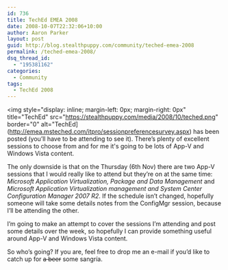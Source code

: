 ```yaml
---
id: 736
title: TechEd EMEA 2008
date: 2008-10-07T22:32:06+10:00
author: Aaron Parker
layout: post
guid: http://blog.stealthpuppy.com/community/teched-emea-2008
permalink: /teched-emea-2008/
dsq_thread_id:
  - "195381162"
categories:
  - Community
tags:
  - TechEd 2008
---
```

<img style="display: inline; margin-left: 0px; margin-right: 0px" title="TechEd" src="https://stealthpuppy.com/media/2008/10/teched.png" border="0" alt="TechEd](http://emea.msteched.com/itpro/sessionpreferencesurvey.aspx) has been posted (you’ll have to be attending to see it). There’s plenty of excellent sessions to choose from and for me it's going to be lots of App-V and Windows Vista content.

The only downside is that on the Thursday (6th Nov) there are two App-V sessions that I would really like to attend but they’re on at the same time: _Microsoft Application Virtualization, Package and Data Management_ and _Microsoft Application Virtualization management and System Center Configuration Manager 2007 R2_. If the schedule isn’t changed, hopefully someone will take some details notes from the ConfigMgr session, because I’ll be attending the other.

I’m going to make an attempt to cover the sessions I’m attending and post some details over the week, so hopefully I can provide something useful around App-V and Windows Vista content.

So who’s going? If you are, feel free to drop me an e-mail if you’d like to catch up for <span style="text-decoration: line-through;">a beer</span> some sangría.